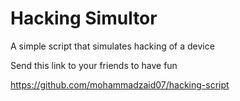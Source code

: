 # Hacking Simultor

A simple script that simulates hacking of a device

Send this link to your friends to have fun

https://github.com/mohammadzaid07/hacking-script
